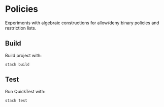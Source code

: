 # Policies

Experiments with algebraic constructions for allow/deny binary policies and
restriction lists.

## Build

Build project with:

    stack build

## Test

Run QuickTest with:

    stack test
